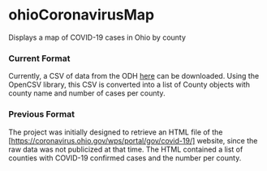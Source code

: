 # ohioCoronavirusMap
Displays a map of COVID-19 cases in Ohio by county

### Current Format
Currently, a CSV of data from the ODH [here](https://coronavirus.ohio.gov/wps/portal/gov/covid-19/home/dashboard) can be downloaded. Using the OpenCSV library, this CSV is converted into a list of County objects with county name and number of cases per county.

### Previous Format
The project was initially designed to retrieve an HTML file of the [https://coronavirus.ohio.gov/wps/portal/gov/covid-19/] website, since the raw data was not publicized at that time. The HTML contained a list of counties with COVID-19 confirmed cases and the number per county.